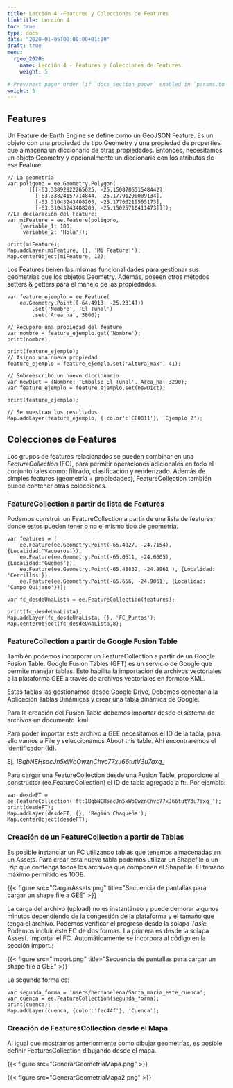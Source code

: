 ```yaml
---
title: Lección 4 -Features y Colecciones de Features
linktitle: Lección 4 
toc: true
type: docs
date: "2020-01-05T00:00:00+01:00"
draft: true
menu:
  rgee_2020:
    name: Lección 4 - Features y Colecciones de Features
    weight: 5

# Prev/next pager order (if `docs_section_pager` enabled in `params.toml`)
weight: 5
---
```



## Features 

Un Feature de Earth Engine se define como un GeoJSON Feature. Es un objeto con una propiedad de tipo Geometry y una propiedad de properties que almacena un diccionario de otras propiedades.
Entonces, necesitamos un objeto Geometry y opcionalmente un diccionario con los atributos de ese Feature.

```{js}
// La geometría
var poligono = ee.Geometry.Polygon(
       [[[-63.33892822265625, -25.150878651548442],
         [-63.33824157714844, -25.17791290009134],
         [-63.31043243408203, -25.17760219565173],
         [-63.31043243408203, -25.15025710411473]]]);
//La declaración del Feature:
var miFeature = ee.Feature(poligono,
    {variable_1: 100,
     variable_2: 'Hola'});

print(miFeature);
Map.addLayer(miFeature, {}, 'Mi Feature!');
Map.centerObject(miFeature, 12);   
```

Los Features tienen las mismas funcionalidades para gestionar sus geometrías que los objetos Geometry. Además, poseen otros métodos setters & getters para el manejo de las propiedades.

```{js}
var feature_ejemplo = ee.Feature(
  	ee.Geometry.Point([-64.4913, -25.2314]))
    	.set('Nombre', 'El Tunal')
    	.set('Area_ha', 3800);
   	 
// Recupero una propiedad del feature
var nombre = feature_ejemplo.get('Nombre');
print(nombre);

print(feature_ejemplo);
// Asigno una nueva propiedad
feature_ejemplo = feature_ejemplo.set('Altura_max', 41);

// Sobreescribo un nuevo diccionario
var newDict = {Nombre: 'Embalse El Tunal', Area_ha: 3290};
var feature_ejemplo = feature_ejemplo.set(newDict);

print(feature_ejemplo);

// Se muestran los resultados
Map.addLayer(feature_ejemplo, {'color':'CC0011'}, 'Ejemplo 2');  	
```

## Colecciones de Features

Los grupos de features relacionados se pueden combinar en una _FeatureCollection_ (FC), para permitir operaciones adicionales en todo el conjunto tales como: filtrado, clasificación y renderizado. Además de simples features (geometría + propiedades), FeatureCollection también puede contener otras colecciones.

### FeatureCollection a partir de lista de Features

Podemos construir un FeatureCollection a partir de una lista de features, donde estos pueden tener o no el mismo tipo de geometría.

```{js}
var features = [
	ee.Feature(ee.Geometry.Point(-65.4027, -24.7154), {Localidad:'Vaqueros'}),
	ee.Feature(ee.Geometry.Point(-65.0511, -24.6605), {Localidad:'Guemes'}),
	ee.Feature(ee.Geometry.Point(-65.48832, -24.8961 ), {Localidad: 'Cerrillos'}),
	ee.Feature(ee.Geometry.Point(-65.656, -24.9061), {Localidad: 'Campo Quijano'})];

var fc_desdeUnaLista = ee.FeatureCollection(features);

print(fc_desdeUnaLista);
Map.addLayer(fc_desdeUnaLista, {}, 'FC_Puntos');
Map.centerObject(fc_desdeUnaLista,8);
```

### FeatureCollection a partir de Google Fusion Table

También podemos incorporar un FeatureCollection a partir de un Google Fusion Table. Google Fusion Tables (GFT) es un servicio de Google que permite manejar tablas. Esto habilita la importación de archivos vectoriales a la plataforma GEE a través de archivos vectoriales en formato KML.

Estas tablas las gestionamos desde Google Drive, Debemos conectar a la Aplicación Tablas Dinámicas y crear una tabla dinámica de Google.

Para la creación del Fusion Table debemos importar  desde el sistema de archivos un documento .kml.

Para poder importar este archivo a GEE necesitamos el ID de la tabla, para ello vamos a File y seleccionamos About this table. Ahí encontraremos el identificador (Id).

Ej. *1BqbNEHsacJn5xWbOwznChvc77xJ66tutV3u7axq_*

Para cargar una FeatureCollection desde una Fusion Table, proporcione al constructor (ee.FeatureCollection) el ID de tabla agregado a ft:. Por ejemplo:

```{js}
var desdeFT = ee.FeatureCollection('ft:1BqbNEHsacJn5xWbOwznChvc77xJ66tutV3u7axq_');
print(desdeFT);
Map.addLayer(desdeFT, {}, 'Región Chaqueña');
Map.centerObject(desdeFT);
```

### Creación de un FeatureCollection a partir de Tablas

Es posible instanciar un FC utilizando tablas que tenemos almacenadas en un Assets. Para crear esta nueva tabla podemos utilizar un Shapefile o un .zip que contenga todos los archivos que componen el Shapefile. El tamaño máximo permitido es 10GB.

{{< figure src="CargarAssets.png" title="Secuencia de pantallas para cargar un shape file a GEE" >}}

La carga del archivo (upload) no es instantáneo y puede demorar algunos minutos dependiendo de la congestión de la plataforma y el tamaño que tenga el archivo. Podemos verificar el progreso desde la solapa _Task_:
Podemos incluir este FC de dos formas. La primera es desde la solapa Assest. Importar el FC. Automáticamente se incorpora al código en la sección import.:

{{< figure src="Import.png" title="Secuencia de pantallas para cargar un shape file a GEE" >}}

La segunda forma es:

```{js}
var segunda_forma = 'users/hernanelena/Santa_maria_este_cuenca';
var cuenca = ee.FeatureCollection(segunda_forma);
print(cuenca);
Map.addLayer(cuenca, {color:'fec44f'}, 'Cuenca');
```

### Creación de FeaturesCollection desde el Mapa

Al igual que mostramos anteriormente como dibujar geometrías, es posible definir FeaturesCollection dibujando desde el mapa.

{{< figure src="GenerarGeometriaMapa.png" >}}

{{< figure src="GenerarGeometriaMapa2.png" >}}
